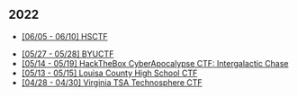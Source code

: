 ## 2022
 - [[06/05 - 06/10] HSCTF](./hsctf22/main.md)
 <!-- - [[06/02 - 06/03] SecurityFest CTF](./secfest22/main.md) -->
 <!-- - [[05/27 - 05/29] HeroCTF](./hero22/main.md) -->
 - [[05/27 - 05/28] BYUCTF](./byu22/main.md)
 - [[05/14 - 05/19] HackTheBox CyberApocalypse CTF: Intergalactic Chase](./htbca22/main.md)
 - [[05/13 - 05/15] Louisa County High School CTF](./lcps22/main.md)
 - [[04/28 - 04/30] Virginia TSA Technosphere CTF](./va-tsa22/main.md)
